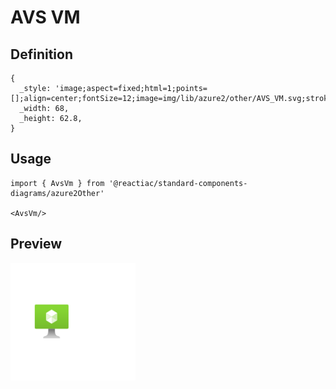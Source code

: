 # AVS VM

## Definition

```
{
  _style: 'image;aspect=fixed;html=1;points=[];align=center;fontSize=12;image=img/lib/azure2/other/AVS_VM.svg;strokeColor=none;',
  _width: 68,
  _height: 62.8,
}
```

## Usage

```
import { AvsVm } from '@reactiac/standard-components-diagrams/azure2Other'

<AvsVm/>
```

## Preview

<img src="./avs-vm.png" width="200"/>
